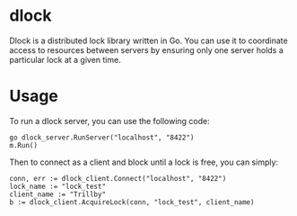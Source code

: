 # dlock
Dlock is a distributed lock library written in Go. You can use it to coordinate access to resources between servers by ensuring only one server holds a particular lock at a given time.

# Usage
To run a dlock server, you can use the following code:

    go dlock_server.RunServer("localhost", "8422")
    m.Run()

Then to connect as a client and block until a lock is free, you can simply:

    conn, err := dlock_client.Connect("localhost", "8422")
    lock_name := "lock_test"
    client_name := "Trillby"
    b := dlock_client.AcquireLock(conn, "lock_test", client_name)
